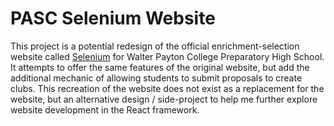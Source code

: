 # PASC Selenium Website

This project is a potential redesign of the official enrichment-selection website called [Selenium](https://wpcp.selenium.org) for Walter Payton College Preparatory High School. It attempts to offer the same features of the original website, but add the additional mechanic of allowing students to submit proposals to create clubs. This recreation of the website does not exist as a replacement for the website, but an alternative design / side-project to help me further explore website development in the React framework.
